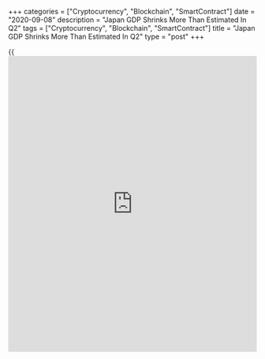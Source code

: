 +++
categories = ["Cryptocurrency", "Blockchain", "SmartContract"]
date = "2020-09-08"
description = "Japan GDP Shrinks More Than Estimated In Q2"
tags = ["Cryptocurrency", "Blockchain", "SmartContract"]
title = "Japan GDP Shrinks More Than Estimated In Q2"
type = "post"
+++

{{<iframe id="large-banner" src="https://www.bounty.group/#slide=23.0" width="100%" height="600" scrolling="no" style="border: 0px solid rgb(216, 221, 230); border-radius: 3px;">}}

Japan's [economy][1] contracted more than initially estimated in the
second quarter, largely due to a sharp downward revision in capital
investment, second estimates from the Cabinet Office showed Tuesday.

Due to the restrictions imposed to contain the [coronavirus][2] spread,
gross domestic product shrank by a record 7.9 percent sequentially
instead of the 7.8 percent fall estimated initially.

On an annualized basis, GDP plunged 28.1 percent in the second quarter
compared to the 27.8 percent decline estimated on August 17.  
  
The quarterly decline in capital investment was revised to 4.7 percent
from 1.5 percent in the second quarter. Government consumption decreased
0.6 percent, which was more severe than the prior estimate of a 0.3
percent fall.

Meanwhile, private consumption dropped 7.9 percent, which was slower
than the 8.2 percent decrease estimated previously. The declines in
exports and imports were confirmed at 18.5 percent and 0.5 percent,
respectively.

Separate data from the Ministry of Internal Affairs and Communications
showed household spending declined 7.6 percent on a yearly basis in
July. At the same time, household income advanced 9.2 percent from last
year.

According to the Ministry of Health, Labor and Welfare, labor cash
earnings declined for the fourth straight month in July. Average cash
earnings fell 1.3 percent after easing 2 percent in June.

Overtime pay declined sharply by 16.6 percent, while scheduled wages
gained 0.3 percent in July.

Tom Learmouth, an economist at Capital Economics, said wage growth
improved in July and household incomes are likely to rebound further as
more workers who lost their jobs during the state of emergency find
employment again.

However, with far fewer workers on furlough and employment now starting
to gradually recover, the big hit to household incomes is probably
behind us, the economist noted.

Elsewhere, the Bank of Japan reported that bank lending growth improved
to 6.7 percent in August from 6.4 percent in July. Lending by major
banks climbed 8 percent and that by Shinkin banks grew 7.3 percent.

The current surplus fell 27.4 percent to JPY 1.47 trillion in July
largely due to fall in primary income, the Finance Ministry reported
Tuesday.

For comments and feedback [contact](https://www.playgroundfx.com/contact/): editorial@rtt[news](https://www.letsplayfx.com/blog/forex-news-website/).com

[Economic News][1]

 **What parts of the world are seeing the best (and worst) economic
performances lately? Click[here][3] to check out our [Econ Scorecard][3]
and find out! See up-to-the-moment [ranking](https://www.playgroundfx.com/blog/crypto-exchange-ranking/)s for the best and worst
performers in [GDP][4], [unemployment rate][5], [inflation][6] and much
more.**

   1. www.rtt[news](https://www.letsplayfx.com/blog/forex-news-website/).com/Content/EconomicNews.aspx
   2. www.rtt[news](https://www.letsplayfx.com/blog/forex-news-website/).com/list/coronavirus.aspx
   3. www.rtt[news](https://www.letsplayfx.com/blog/forex-news-website/).com/economic-scorecard/world-rank/retail-sales/highest-performance.aspx
   4. www.rtt[news](https://www.letsplayfx.com/blog/forex-news-website/).com/economic-scorecard/world-rank/GDP/highest-performance.aspx
   5. www.rtt[news](https://www.letsplayfx.com/blog/forex-news-website/).com/economic-scorecard/world-rank/unemployment-rate/lowest-performance.aspx
   6. www.rtt[news](https://www.letsplayfx.com/blog/forex-news-website/).com/economic-scorecard/world-rank/CPI/highest-performance.aspx